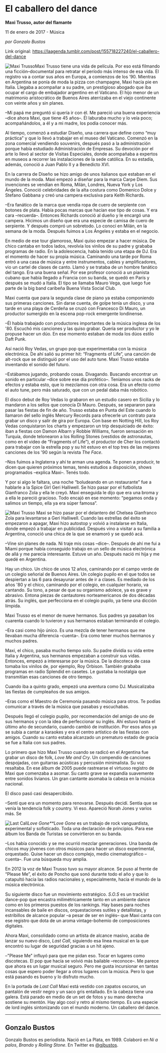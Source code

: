 # El caballero del dance

**Maxi Trusso, autor del flamante**

11 de enero de 2017 - Música

_por Gonzalo Bustos_

Link original: https://laagenda.tumblr.com/post/155718227240/el-caballero-del-dance

![Maxi Trusso](https://64.media.tumblr.com/26ac63ab675267b373d8c5d064daa673/tumblr_inline_pk07wasTxk1t6q87u_500.png)Maxi Trusso tiene una vida de película. Por eso está filmando una ficción–documental para retratar el período más intenso de esa vida. El registro va a contar sus años en Europa, a comienzos de los ‘90. Mientras en Argentina se ponía de moda la pizza con champagne, Maxi hacía pie en Italia. Llegaba a acompañar a su padre, un prestigioso abogado que iba ocupar el cargo de embajador argentino en el Vaticano. El hijo menor de un matrimonio aristocrático de Buenos Aires aterrizaba en el viejo continente con veinte años y sin planes.

–Mi papá me preguntó si quería ir con él. Me pareció una buena experiencia –dice ahora Maxi, que tiene 45 años–. Él laburaba mucho y lo veía poco; acompañándolos, a él y a mi madre, los podía conocer más.

Al tiempo, comenzó a estudiar Diseño, una carrera que define como “muy práctica” y que lo llevó a trabajar en el museo del Vaticano. Comenzó en la zona comercial vendiendo souvenirs, después pasó a la administración porque había estudiado Administración de Empresas. Su devoción por el arte lo llevó al sector de Visitas Especiales, donde acompañaba a expertos en museos a recorrer las instalaciones de la sede católica. En su estadía, además, conoció a Juan Pablo II y a Benedicto XVI.

En la carrera de Diseño se hizo amigo de unos italianos que estaban en el mundo de la moda. Maxi empezó a diseñar para la marca Carpe Diem. Sus invenciones se vendían en Roma, Milán, Londres, Nueva York y Los Ángeles. Conoció celebridades de la alta costura como Domenico Dolce y Stefano Gabbana y creó una campera exclusiva para Keith Richards. 

–Era fanático de la marca que vendía ropa de cuero de serpiente con botones de plata. Había pocas marcas que hacían ese tipo de cosas. Y era cara –recuerda–. Entonces Richards conoció al dueño y le encargó una campera. Hicimos un diseño que era una especie de camisa de cuero de serpiente. Y después compró un sobretodo. Lo conocí en Milán, en la semana de la moda. Después fuimos a Los Ángeles y estaba en el negocio.

En medio de ese tour glamoroso, Maxi quiso empezar a hacer música. De chico cantaba en todos lados, revolvía los vinilos de su padre y grababa programas de radio. En la adolescencia, había tenido una etapa de DJ. Era el momento de hacer su propia música. Caminando una tarde por Roma entró a una casa de música y entre instrumentos, cables y amplificadores, vio un cartel de clases de canto. Llamó y se trataba de un hombre fanático del tango. Era una buena señal. Por ese profesor conoció a un pianista cubano que había llegado a Francia con su banda, se quedó en París y después se mudó a Italia. El tipo se llamaba Mauro Vega, que luego fue parte de la big band caribeña Buena Vista Social Club. 

Maxi cuenta que para la segunda clase de piano ya estaba componiendo sus primeras canciones. Sin darse cuenta, de golpe tenía un disco, y una tarde en una playa de Cerdeña se cruzó con Francesco Di Mauro, un productor sumergido en la escena pop-rock emergente londinense. 

–Él había trabajado con productores importantes de la música inglesa de los '80. Escuchó mis canciones y las quiso grabar. Quería ser productor y yo le propuse hacer un dúo. En ese momento estaban de moda los dúos estilo Daft Punk. 

Así nació Roy Vedas, un grupo pop que experimentaba con la música electrónica. De ahí salió su primer hit: “Fragments of Life”, una canción de alt-rock que se distinguió por el uso del auto tune. Maxi Trusso estaba inventando el sonido del futuro. 

–Estábamos jugando, probando cosas. Divagando. Buscando encontrar un sonido en particular –dice sobre ese día profético–. Teníamos unos racks de efectos y estaba esto, que lo mezclamos con otra cosa. Era un efecto como el auto tune, pero más saturado, que con un pedal daba más robótico.

El disco debut de Roy Vedas lo grabaron en un estudio casero en Sicilia y lo mandaron a los sellos que conocía Di Mauro. Después, se separaron para pasar las fiestas de fin de año. Trusso estaba en Punta del Este cuando lo llamaron del sello inglés Mercury Records para ofrecerle un contrato para grabar un disco y salir de gira por Europa. Con base en Notting Hill, los Roy Vedas conquistaron los charts y empezaron un trip desquiciado de éxito: iban a fiestas con Damon Albarn y Robbie Williams, fueron sensación en Turquía, donde telonearon a los Rolling Stones (vestidos de astronautas, como en el video de “Fragments of Life”), el productor de Cher los contactó para trabajar con la estrella pop y su hit estuvo en el top tres de las mejores canciones de los '90 según la revista *The Face*.

–Nos fuimos a Inglaterra y ahí te arman una agenda. Te ponen a producir, te dicen que quieren próximos temas, tenés estudios a disposición, shows programados –explica Maxi–. Tenés todo.

Y por si algo le faltara, una noche “boludeando en un restaurante” fue a hablarle a la Spice Girl Geri Halliwell. Se hizo pasar por el futbolista Gianfranco Zola y ella le creyó. Maxi enseguida le dijo que era una broma y a ella le pareció gracioso. Todo encajó en ese momento: “pegamos onda y salimos un tiempo, ella ya era súper famosa”.

![Maxi Trusso](https://64.media.tumblr.com/26ac63ab675267b373d8c5d064daa673/tumblr_inline_pk07wasTxk1t6q87u_500.png) Maxi se hizo pasar por el delantero del Chelsea Gianfranco Zola para levantarse a Geri Halliwell. Cuando las estrellas del éxito se empezaron a apagar, Maxi hizo autostop y volvió a instalarse en Italia, donde empezó a trabajar en publicidad. Después vino a visitar a su familia a Argentina, conoció una chica de la que se enamoró y se quedó acá.

–Vine sin planes de nada. Ni traje mis cosas –dice–. Después de ahí me fui a Miami porque había conseguido trabajo en un sello de música electrónica de allá y me parecía interesante. Estuve un año. Después nació mi hija y me quedé en Argentina. 

Hay un chico. Un chico de unos 12 años, caminando por el campo verde de un colegio señorial de Buenos Aires. Un colegio pupilo en el que todos se despiertan a las 6 para desayunar antes de ir a clases. Es mediado de los años '80 y el chico, caminando por el colegio, en cualquier horario, va cantando. Su tono, a pesar de que su organismo adolece, ya es grave y abrasivo. Entona piezas de cantautores norteamericanos de dos décadas atrás. Su inglés, que perfecciona en el colegio pupilo, ya tiene una dicción límpida.

Maxi Trusso es el menor de nueve hermanos. Sus padres ya pasaban los cuarenta cuando lo tuvieron y sus hermanos estaban terminando el colegio.

–Era casi como hijo único. Es una mezcla de tener hermanos que me llevaban mucha diferencia –cuenta–. Era como tener muchos hermanos y muchos padres. 

Maxi, el chico, pasaba mucho tiempo solo. Su padre dividía su vida entre Italia y Argentina, sus hermanos empezaban a construir sus vidas. Entonces, empezó a interesarse por la música. De la discoteca de casa tomaba los vinilos de, por ejemplo, Roy Orbison. También grababa programas en radio Splendid en casetes. Le gustaba la nostalgia que transmitían esas canciones de otro tiempo.

Cuando iba a quinto grado, empezó una aventura como DJ. Musicalizaba las fiestas de cumpleaños de sus amigos.

–Eras como el Maestro de Ceremonia pasando música para otros. Te podías comunicar a través de la música que pasabas y escuchabas.

Después llegó el colegio pupilo, por recomendación del amigo de uno de sus hermanos y con la idea de perfeccionar su inglés. Ahí estuvo hasta el último año de secundario, cuando cambió de institución. Por esos años ya se subía a cantar a karaokes y era el centro artístico de las fiestas con amigos. Cuando su canto estaba alcanzado un prematuro estado de gracia se fue a Italia con sus padres.

Lo primero que hizo Maxi Trusso cuando se radicó en el Argentina fue grabar un disco de folk, *Love Me and Cry*. Un compendio de canciones despojadas, con guitarras acústicas y percusión minimalista. Su voz resaltaba. En ese álbum de 2005 puede rastrearse el virtuoso registro de Maxi que comenzaba a asomar. Su canto grave se expandía suavemente entre sonidos livianos. Un gran cantante asomaba la cabeza en la música nacional.

El disco pasó casi desapercibido. 

–Sentí que era un momento para renovarse. Después decidí. Sentía que se venía la tendencia folk y country. Vi eso. Apareció Norah Jones y varios más. Se


![Last Call](https://64.media.tumblr.com/f5a820ad6ba2f51d15a6a71c3e63d5f0/tumblr_inline_pk07wbfGy51t6q87u_250.jpg)*Love Gone**Love Gone* es un trabajo de rock vanguardista, experimental y sofisticado. Toda una declaración de principios. Para ese álbum los Banda de Turistas se convirtieron en su banda. 

–Los había conocido y se me ocurrió mezclar generaciones. Una banda de chicos muy jóvenes con otros músicos para hacer un disco experimental, orquestado. Quise hacer un disco complejo, medio cinematográfico –cuenta–. Fue una búsqueda muy amplia. 

En 2012 la voz de Maxi Trusso tuvo su mayor alcance. Se puso al frente de “Please Me”, el éxito de Poncho que sonó durante todo el año y que lo catapultó hacia las radios nacionales y, especialmente, hacia el mundo de la música electrónica. 

Su siguiente disco fue un movimiento estratégico. *S.O.S* es un tracklist dance-pop que encastra milimétricamente tanto en un ambiente dance como en los primeros puestos de los rankings. Hay bases para noches incansables de baile en discos, orquestaciones sutiles y detallistas, y estribillos de alcance popular –a pesar de ser en inglés– que Maxi canta con ese registro que dota de un aroma vintage-bohemio de composiciones digitales. 

Ahora Maxi, consolidado como un artista de alcance masivo, acaba de lanzar su nuevo disco, *Last Call*, siguiendo esa línea musical en la que encontró su lugar de seguridad gracias a un hit ajeno. 

–"Please Me" influyó para que me pidan eso. Tocar en lugares como discotecas. El pop que hacía se volvió más bailable –reconoce–. Me parece que ahora es un lugar musical seguro. Pero me gusta incursionar en tantas cosas que espero poder llegar a otros lugares con la música. Pero lo que está pasando es bueno y lo disfruto mucho. 

En la portada de *Last Call* Maxi está vestido con zapatos oscuros, un pantalón de vestir negro y un saco gris entallado. En la cabeza tiene una galera. Está parado en medio de un set de fotos y su mano derecha sostiene su mentón. Hay algo cool y retro al mismo tiempo. Es una especie de lord inglés sintonizando con el mundo moderno. Un caballero del dance.

  




---

 Gonzalo Bustos
---------------

 Gonzalo Bustos es periodista. Nació en La Plata, en 1989. Colaboró en *Ni a palos*, *Brando* y *Rolling Stone*. En Twitter es [@gjbustos](https://twitter.com/gjbustos). 

